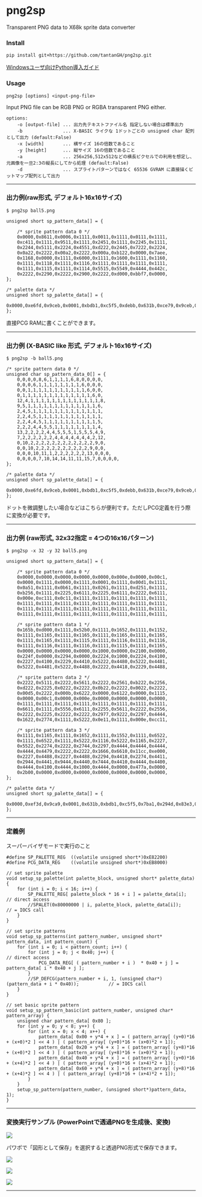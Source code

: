 # png2sp
Transparent PNG data to X68k sprite data converter

### Install

    pip install git+https://github.com/tantanGH/png2sp.git

[Windowsユーザ向けPython導入ガイド](https://github.com/tantanGH/distribution/blob/main/windows_python_for_x68k.md)

### Usage

    png2sp [options] <input-png-file>

Input PNG file can be RGB PNG or RGBA transparent PNG either.

    options:
        -o [output-file] ... 出力先テキストファイル名 指定しない場合は標準出力
        -b               ... X-BASIC ライクな 1ドットごとの unsigned char 配列として出力 (default:False)
        -x [width]       ... 横サイズ 16の倍数であること
        -y [height]      ... 縦サイズ 16の倍数であること
        -a               ... 256x256,512x512などの横長ピクセルでの利用を想定し、元画像を一旦2:3の縦長にしてから処理 (default:False)
        -d               ... スプライトパターンではなく 65536 GVRAM に直接描くビットマップ配列として出力

---

### 出力例(raw形式, デフォルト16x16サイズ)

`$ png2sp ball5.png`

    unsigned short sp_pattern_data[] = {

        /* sprite pattern data 0 */
        0x0000,0x8611,0x0006,0x1111,0x0011,0x1111,0x0111,0x1111,
        0xc411,0x1111,0x9511,0x1111,0x2451,0x1111,0x2245,0x1111,
        0x2244,0x5111,0x2224,0x4551,0xd222,0x2445,0x7222,0x2224,
        0x0a22,0x2222,0x00a2,0x2222,0x000a,0xb122,0x0000,0x7aee,
        0x1168,0x0000,0x1111,0x6000,0x1111,0x1600,0x1111,0x1160,
        0x1111,0x1118,0x1111,0x1116,0x1111,0x1111,0x1111,0x1111,
        0x1111,0x1115,0x1111,0x1114,0x5515,0x5549,0x4444,0x442c,
        0x2222,0x2290,0x2222,0x2900,0x2222,0xd000,0xbbf7,0x0000,
    };

    /* palette data */
    unsigned short sp_palette_data[] = {
        0x0000,0xe6fd,0x9ceb,0x0001,0xbdb1,0xc5f5,0xdebb,0x631b,0xce79,0x9ceb,0x6b5d,0x7ba1,0xa4eb,0x83e3,0x735f,0x7ba1,
    };

直接PCG RAMに書くことができます。

---

### 出力例 (X-BASIC like 形式, デフォルト16x16サイズ)

`$ png2sp -b ball5.png`

    /* sprite pattern data 0 */
    unsigned char sp_pattern_data_0[] = {
        0,0,0,0,8,6,1,1,1,1,6,8,0,0,0,0,
        0,0,0,6,1,1,1,1,1,1,1,1,6,0,0,0,
        0,0,1,1,1,1,1,1,1,1,1,1,1,6,0,0,
        0,1,1,1,1,1,1,1,1,1,1,1,1,1,6,0,
        12,4,1,1,1,1,1,1,1,1,1,1,1,1,1,8,
        9,5,1,1,1,1,1,1,1,1,1,1,1,1,1,6,
        2,4,5,1,1,1,1,1,1,1,1,1,1,1,1,1,
        2,2,4,5,1,1,1,1,1,1,1,1,1,1,1,1,
        2,2,4,4,5,1,1,1,1,1,1,1,1,1,1,5,
        2,2,2,4,4,5,5,1,1,1,1,1,1,1,1,4,
        13,2,2,2,2,4,4,5,5,5,1,5,5,5,4,9,
        7,2,2,2,2,2,2,4,4,4,4,4,4,4,2,12,
        0,10,2,2,2,2,2,2,2,2,2,2,2,2,9,0,
        0,0,10,2,2,2,2,2,2,2,2,2,2,9,0,0,
        0,0,0,10,11,1,2,2,2,2,2,2,13,0,0,0,
        0,0,0,0,7,10,14,14,11,11,15,7,0,0,0,0,
    };

    /* palette data */
    unsigned short sp_palette_data[] = {
        0x0000,0xe6fd,0x9ceb,0x0001,0xbdb1,0xc5f5,0xdebb,0x631b,0xce79,0x9ceb,0x6b5d,0x7ba1,0xa4eb,0x83e3,0x735f,0x7ba1,
    };

ドットを微調整したい場合などはこちらが便利です。ただしPCG定義を行う際に変換が必要です。

---

### 出力例 (raw形式, 32x32指定 = 4つの16x16パターン)

`$ png2sp -x 32 -y 32 ball5.png`

    unsigned short sp_pattern_data[] = {

        /* sprite pattern data 0 */
        0x0000,0x0000,0x0000,0x0000,0x0000,0x000e,0x0000,0x00c1,
        0x0000,0x1111,0x0000,0x1111,0x0001,0x1111,0x00d1,0x1111,
        0x0a51,0x1111,0x0b61,0x1111,0x0261,0x1111,0xd251,0x1111,
        0xb256,0x1111,0x2225,0x6111,0x2225,0x6111,0x2222,0x6111,
        0x000e,0xc111,0x0c11,0x1111,0x1111,0x1111,0x1111,0x1111,
        0x1111,0x1111,0x1111,0x1111,0x1111,0x1111,0x1111,0x1111,
        0x1111,0x1111,0x1111,0x1111,0x1111,0x1111,0x1111,0x1111,
        0x1111,0x1111,0x1111,0x1111,0x1111,0x1111,0x1111,0x1111,

        /* sprite pattern data 1 */
        0x165b,0xd000,0x1111,0x52b0,0x1111,0x1652,0x1111,0x1152,
        0x1111,0x1165,0x1111,0x1165,0x1111,0x1165,0x1111,0x1165,
        0x1111,0x1165,0x1111,0x1115,0x1111,0x1116,0x1111,0x1116,
        0x1111,0x1116,0x1111,0x1116,0x1111,0x1115,0x1111,0x1165,
        0x0000,0x0000,0x0000,0x0000,0x1000,0x0000,0x2100,0x0000,
        0x224f,0x0000,0x2294,0x0000,0x2224,0x1000,0x2224,0x4100,
        0x2227,0x4100,0x2229,0x4410,0x5222,0x4480,0x5222,0x4481,
        0x5222,0x4481,0x5222,0x4488,0x2222,0x4418,0x2229,0x4488,

        /* sprite pattern data 2 */
        0x2222,0x5111,0x2222,0x5611,0x2222,0x2561,0xb222,0x2256,
        0xd222,0x2225,0x0222,0x2222,0x0b22,0x2222,0x0022,0x2222,
        0x00d5,0x2222,0x000b,0x6222,0x0000,0x6122,0x0000,0x1115,
        0x0000,0x00c1,0x0000,0x000e,0x0000,0x0000,0x0000,0x0000,
        0x1111,0x1111,0x1111,0x1111,0x1111,0x1111,0x1111,0x1111,
        0x6611,0x1111,0x5556,0x6111,0x2255,0x5611,0x2222,0x2556,
        0x2222,0x2225,0x2222,0x2222,0x2977,0x9222,0x2297,0x4444,
        0x1622,0x2774,0x1111,0x5222,0x0e11,0x1111,0x000e,0xcc11,

        /* sprite pattern data 3 */
        0x1111,0x1165,0x1111,0x1652,0x1111,0x1552,0x1111,0x6522,
        0x1111,0x6522,0x1111,0x5222,0x1116,0x5222,0x1165,0x2227,
        0x5522,0x2274,0x2222,0x2744,0x2297,0x4444,0x4444,0x4444,
        0x4444,0x4479,0x2222,0x2222,0x1666,0x6610,0x11cc,0xe000,
        0x2227,0x4488,0x2227,0x4488,0x2294,0x4418,0x2274,0x4411,
        0x2944,0x4441,0x9444,0x4440,0x7444,0x4410,0x4444,0x4400,
        0x4444,0x4100,0x4444,0x1000,0x4444,0x0000,0x477a,0x0000,
        0x2b00,0x0000,0xd000,0x0000,0x0000,0x0000,0x0000,0x0000,
    };

    /* palette data */
    unsigned short sp_palette_data[] = {
        0x0000,0xef3d,0x9ca9,0x0001,0x631b,0xbdb1,0xc5f5,0x7ba1,0x294d,0x83e3,0x9ceb,0x9ceb,0xe6fb,0xa4eb,0xe6fb,0x5ad9,
    };

---

### 定義例

スーパーバイザモードで実行のこと

    #define SP_PALETTE_REG  ((volatile unsigned short*)0xE82200)
    #define PCG_DATA_REG    ((volatile unsigned short*)0xEB8000) 

    // set sprite palette
    void setup_sp_palette(int palette_block, unsigned short* palette_data) {
        for (int i = 0; i < 16; i++) {
            SP_PALETTE_REG[ palette_block * 16 + i ] = palette_data[i];     // direct access
            //SPALET(0x80000000 | i, palette_block, palette_data[i]);       // = IOCS call
        }
    }

    // set sprite patterns
    void setup_sp_patterns(int pattern_number, unsigned short* pattern_data, int pattern_count) {
        for (int i = 0; i < pattern_count; i++) {
            for (int j = 0; j < 0x40; j++) {                                                        // direct access 
                PCG_DATA_REG[ ( pattern_number + i )  * 0x40 + j ] = pattern_data[ i * 0x40 + j ];   
            }
            //SP_DEFCG(pattern_number + i, 1, (unsigned char*)(pattern_data + i * 0x40));           // = IOCS call
        }
    }

    // set basic sprite pattern
    void setup_sp_pattern_basic(int pattern_number, unsigned char* pattern_array) {
        unsigned char pattern_data[ 0x80 ];
        for (int y = 0; y < 8; y++) {
            for (int x = 0; x < 4; x++) {
                pattern_data[ 0x00 + y*4 + x ] = ( pattern_array[ (y+0)*16 + (x+0)*2 ] << 4 ) | ( pattern_array[ (y+0)*16 + (x+0)*2 + 1]);
                pattern_data[ 0x20 + y*4 + x ] = ( pattern_array[ (y+8)*16 + (x+0)*2 ] << 4 ) | ( pattern_array[ (y+8)*16 + (x+0)*2 + 1]);
                pattern_data[ 0x40 + y*4 + x ] = ( pattern_array[ (y+0)*16 + (x+4)*2 ] << 4 ) | ( pattern_array[ (y+0)*16 + (x+4)*2 + 1]);
                pattern_data[ 0x60 + y*4 + x ] = ( pattern_array[ (y+8)*16 + (x+4)*2 ] << 4 ) | ( pattern_array[ (y+8)*16 + (x+4)*2 + 1]);
            }
        }
        setup_sp_pattern(pattern_number, (unsigned short*)pattern_data, 1);
    }

---

### 変換実行サンプル (PowerPointで透過PNGを生成後、変換)

![](images/demo1.png)

パワポで「図形として保存」を選択すると透過PNG形式で保存できます。

![](images/demo2.gif)


![](images/demo3.png)

![](images/demo5.gif)

---

